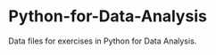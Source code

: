 Python-for-Data-Analysis
========================

Data files for exercises in Python for Data Analysis. 